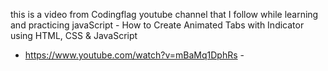 this is a video from Codingflag youtube channel that I follow while learning and practicing javaScript - How to Create Animated Tabs with Indicator using HTML, CSS & JavaScript
- https://www.youtube.com/watch?v=mBaMq1DphRs -
